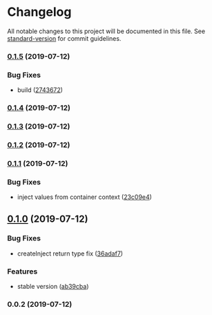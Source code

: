 # Changelog

All notable changes to this project will be documented in this file. See [standard-version](https://github.com/conventional-changelog/standard-version) for commit guidelines.

### [0.1.5](https://github.com/awinogrodzki/recontainer/compare/v0.1.4...v0.1.5) (2019-07-12)


### Bug Fixes

* build ([2743672](https://github.com/awinogrodzki/recontainer/commit/2743672))



### [0.1.4](https://github.com/awinogrodzki/recontainer/compare/v0.1.3...v0.1.4) (2019-07-12)



### [0.1.3](https://github.com/awinogrodzki/recontainer/compare/v0.1.2...v0.1.3) (2019-07-12)



### [0.1.2](https://github.com/awinogrodzki/recontainer/compare/v0.1.1...v0.1.2) (2019-07-12)



### [0.1.1](https://github.com/awinogrodzki/recontainer/compare/v0.1.0...v0.1.1) (2019-07-12)


### Bug Fixes

* inject values from container context ([23c09e4](https://github.com/awinogrodzki/recontainer/commit/23c09e4))



## [0.1.0](https://github.com/awinogrodzki/recontainer/compare/v0.0.2...v0.1.0) (2019-07-12)


### Bug Fixes

* createInject return type fix ([36adaf7](https://github.com/awinogrodzki/recontainer/commit/36adaf7))


### Features

* stable version ([ab39cba](https://github.com/awinogrodzki/recontainer/commit/ab39cba))



### 0.0.2 (2019-07-12)
